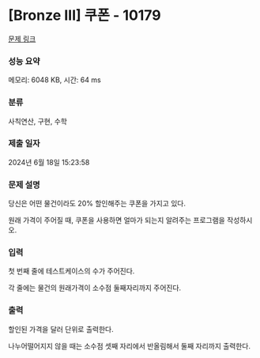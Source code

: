 # [Bronze III] 쿠폰 - 10179 

[문제 링크](https://www.acmicpc.net/problem/10179) 

### 성능 요약

메모리: 6048 KB, 시간: 64 ms

### 분류

사칙연산, 구현, 수학

### 제출 일자

2024년 6월 18일 15:23:58

### 문제 설명

<p>당신은 어떤 물건이라도 20% 할인해주는 쿠폰을 가지고 있다.</p>

<p>원래 가격이 주어질 때, 쿠폰을 사용하면 얼마가 되는지 알려주는 프로그램을 작성하시오.</p>

### 입력 

 <p>첫 번째 줄에 테스트케이스의 수가 주어진다.</p>

<p>각 줄에는 물건의 원래가격이 소수점 둘째자리까지 주어진다.</p>

### 출력 

 <p>할인된 가격을 달러 단위로 출력한다.</p>

<p>나누어떨어지지 않을 때는 소수점 셋째 자리에서 반올림해서 둘째 자리까지 출력한다.</p>

